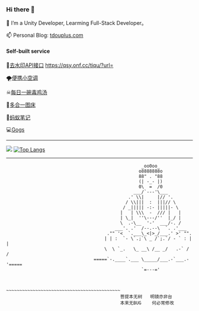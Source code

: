 ### Hi there 👋

🌱 I’m a Unity Developer, Learming Full-Stack Developer。

📫 Personal Blog: [tdouplus.com](https://www.tdouplus.com) 


#### Self-built service

🚱[去水印API接口](https://qsy.onf.cc/tiqu/?url=) https://qsy.onf.cc/tiqu/?url=

🌪[便携小空调](https://ac.onf.cc/)

☠[每日一碗毒鸡汤](https://www.tdouplus.com/soul/)

🧩[多合一图床](https://pic.onf.cc)

📒[蚂蚁笔记](https://note.onf.cc)

💻[Gogs](https://git.onf.cc)

---

![](https://github-readme-stats.vercel.app/api?username=tdouguo&theme=dark)
[![Top Langs](https://github-readme-stats.vercel.app/api/top-langs/?username=tdouguo&layout=compact&theme=dark)](https://github.com/anuraghazra/github-readme-stats)

---


                                                       _oo0oo_
                                                      o8888888o
                                                      88" . "88
                                                      (| -_- |)
                                                      0\  =  /0
                                                    ___/`---'\___
                                                  .' \\|     |// '.
                                                 / \\|||  :  |||// \
                                                / _||||| -:- |||||- \
                                               |   | \\\  -  /// |   |
                                               | \_|  ''\---/''  |_/ |
                                               \  .-\__  '-'  ___/-. /
                                             ___'. .'  /--.--\  `. .'___
                                          ."" '<  `.___\_<|>_/___.' >' "".
                                         | | :  `- \`.;`\ _ /`;.`/ - ` : | |
                                         \  \ `_.   \_ __\ /__ _/   .-` /  /
                                     =====`-.____`.___ \_____/___.-`___.-'=====
                                                       `=---='


                                     ~~~~~~~~~~~~~~~~~~~~~~~~~~~~~~~~~~~~~~~~~~~
                                               菩提本无树   明镜亦非台
                                               本来无BUG    何必常修改
